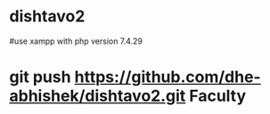 # dishtavo2

#use xampp with php version 7.4.29
# git push https://github.com/dhe-abhishek/dishtavo2.git Faculty
